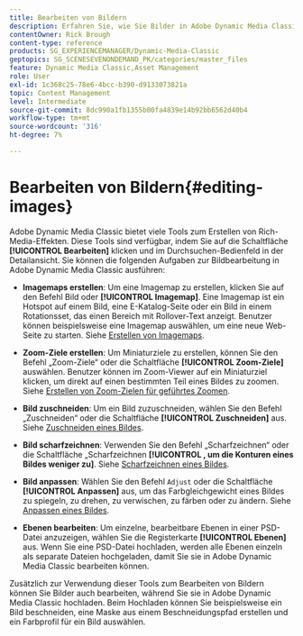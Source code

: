 ```yaml
---
title: Bearbeiten von Bildern
description: Erfahren Sie, wie Sie Bilder in Adobe Dynamic Media Classic bearbeiten.
contentOwner: Rick Brough
content-type: reference
products: SG_EXPERIENCEMANAGER/Dynamic-Media-Classic
geptopics: SG_SCENESEVENONDEMAND_PK/categories/master_files
feature: Dynamic Media Classic,Asset Management
role: User
exl-id: 1c368c25-78e6-4bcc-b390-d9133073821a
topic: Content Management
level: Intermediate
source-git-commit: 8dc990a1fb1355b00fa4839e14b92bb6562d40b4
workflow-type: tm+mt
source-wordcount: '316'
ht-degree: 7%

---
```


# Bearbeiten von Bildern{#editing-images}

Adobe Dynamic Media Classic bietet viele Tools zum Erstellen von Rich-Media-Effekten. Diese Tools sind verfügbar, indem Sie auf die Schaltfläche **[!UICONTROL Bearbeiten]** klicken und im Durchsuchen-Bedienfeld in der Detailansicht. Sie können die folgenden Aufgaben zur Bildbearbeitung in Adobe Dynamic Media Classic ausführen:

* **Imagemaps erstellen**: Um eine Imagemap zu erstellen, klicken Sie auf den Befehl Bild oder **[!UICONTROL Imagemap]**. Eine Imagemap ist ein Hotspot auf einem Bild, eine E-Katalog-Seite oder ein Bild in einem Rotationsset, das einen Bereich mit Rollover-Text anzeigt. Benutzer können beispielsweise eine Imagemap auswählen, um eine neue Web-Seite zu starten. Siehe [Erstellen von Imagemaps](/help/using/creating-image-maps.md).

* **Zoom-Ziele erstellen**: Um Miniaturziele zu erstellen, können Sie den Befehl „Zoom-Ziele“ oder die Schaltfläche **[!UICONTROL Zoom-Ziele]** auswählen. Benutzer können im Zoom-Viewer auf ein Miniaturziel klicken, um direkt auf einen bestimmten Teil eines Bildes zu zoomen. Siehe [Erstellen von Zoom-Zielen für geführtes Zoomen](/help/using/creating-zoom-targets-guided-zoom.md).

* **Bild zuschneiden**: Um ein Bild zuzuschneiden, wählen Sie den Befehl „Zuschneiden“ oder die Schaltfläche **[!UICONTROL Zuschneiden]** aus. Siehe [Zuschneiden eines Bildes](/help/using/cropping-image.md).

* **Bild scharfzeichnen**: Verwenden Sie den Befehl „Scharfzeichnen“ oder die Schaltfläche „Scharfzeichnen **[!UICONTROL , um die Konturen eines Bildes weniger zu]**. Siehe [Scharfzeichnen eines Bildes](/help/using/sharpening-image.md).

* **Bild anpassen**: Wählen Sie den Befehl `Adjust` oder die Schaltfläche **[!UICONTROL Anpassen]** aus, um das Farbgleichgewicht eines Bildes zu spiegeln, zu drehen, zu verwischen, zu färben oder zu ändern. Siehe [Anpassen eines Bildes](/help/using/adjusting-image.md).

* **Ebenen bearbeiten**: Um einzelne, bearbeitbare Ebenen in einer PSD-Datei anzuzeigen, wählen Sie die Registerkarte **[!UICONTROL Ebenen]** aus. Wenn Sie eine PSD-Datei hochladen, werden alle Ebenen einzeln als separate Dateien hochgeladen, damit Sie sie in Adobe Dynamic Media Classic bearbeiten können.

Zusätzlich zur Verwendung dieser Tools zum Bearbeiten von Bildern können Sie Bilder auch bearbeiten, während Sie sie in Adobe Dynamic Media Classic hochladen. Beim Hochladen können Sie beispielsweise ein Bild beschneiden, eine Maske aus einem Beschneidungspfad erstellen und ein Farbprofil für ein Bild auswählen.
